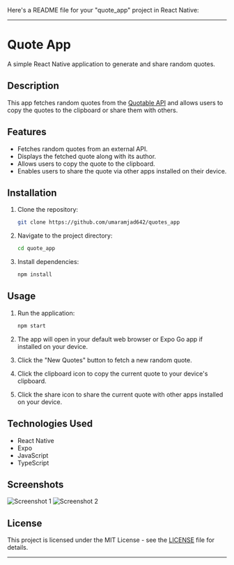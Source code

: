 Here's a README file for your "quote_app" project in React Native:

---

# Quote App

A simple React Native application to generate and share random quotes.

## Description

This app fetches random quotes from the [Quotable API](https://api.quotable.io/random) and allows users to copy the quotes to the clipboard or share them with others.

## Features

- Fetches random quotes from an external API.
- Displays the fetched quote along with its author.
- Allows users to copy the quote to the clipboard.
- Enables users to share the quote via other apps installed on their device.

## Installation

1. Clone the repository:
   ```bash
   git clone https://github.com/umaramjad642/quotes_app
   ```

2. Navigate to the project directory:
   ```bash
   cd quote_app
   ```

3. Install dependencies:
   ```bash
   npm install
   ```

## Usage

1. Run the application:
   ```bash
   npm start
   ```

2. The app will open in your default web browser or Expo Go app if installed on your device.

3. Click the "New Quotes" button to fetch a new random quote.

4. Click the clipboard icon to copy the current quote to your device's clipboard.

5. Click the share icon to share the current quote with other apps installed on your device.

## Technologies Used

- React Native
- Expo
- JavaScript
- TypeScript


## Screenshots

![Screenshot 1](/screenshots/screenshot1.png)
![Screenshot 2](/screenshots/screenshot2.png)

## License

This project is licensed under the MIT License - see the [LICENSE](LICENSE) file for details.

---
